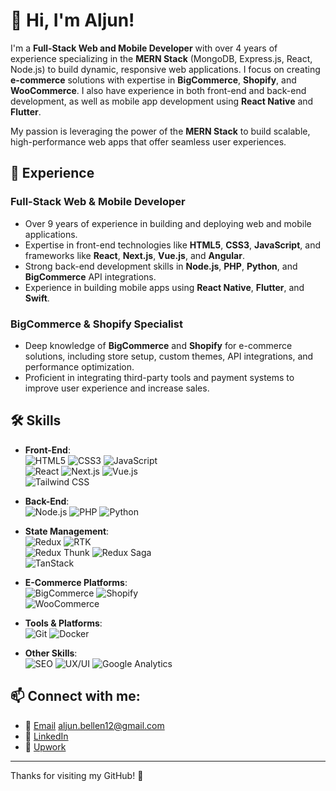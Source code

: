 # 👋 Hi, I'm Aljun!

I'm a **Full-Stack Web and Mobile Developer** with over 4 years of experience specializing in the **MERN Stack** (MongoDB, Express.js, React, Node.js) to build dynamic, responsive web applications. I focus on creating **e-commerce** solutions with expertise in **BigCommerce**, **Shopify**, and **WooCommerce**. I also have experience in both front-end and back-end development, as well as mobile app development using **React Native** and **Flutter**.

My passion is leveraging the power of the **MERN Stack** to build scalable, high-performance web apps that offer seamless user experiences.

## 💼 Experience

### Full-Stack Web & Mobile Developer
- Over 9 years of experience in building and deploying web and mobile applications.
- Expertise in front-end technologies like **HTML5**, **CSS3**, **JavaScript**, and frameworks like **React**, **Next.js**, **Vue.js**, and **Angular**.
- Strong back-end development skills in **Node.js**, **PHP**, **Python**, and **BigCommerce** API integrations.
- Experience in building mobile apps using **React Native**, **Flutter**, and **Swift**.
  
### BigCommerce & Shopify Specialist
- Deep knowledge of **BigCommerce** and **Shopify** for e-commerce solutions, including store setup, custom themes, API integrations, and performance optimization.
- Proficient in integrating third-party tools and payment systems to improve user experience and increase sales.

## 🛠️ Skills

- **Front-End**:  
  ![HTML5](https://img.shields.io/badge/-HTML5-orange) ![CSS3](https://img.shields.io/badge/-CSS3-blue) ![JavaScript](https://img.shields.io/badge/-JavaScript-yellow)  
  ![React](https://img.shields.io/badge/-React-blue) ![Next.js](https://img.shields.io/badge/-Next.js-black) ![Vue.js](https://img.shields.io/badge/-Vue.js-brightgreen)  
  ![Tailwind CSS](https://img.shields.io/badge/-Tailwind%20CSS-lightblue)  

- **Back-End**:  
  ![Node.js](https://img.shields.io/badge/-Node.js-green) ![PHP](https://img.shields.io/badge/-PHP-blue) ![Python](https://img.shields.io/badge/-Python-yellowgreen)

- **State Management**:  
  ![Redux](https://img.shields.io/badge/-Redux-purple) ![RTK](https://img.shields.io/badge/-RTK-blue)  
  ![Redux Thunk](https://img.shields.io/badge/-Redux%20Thunk-red) ![Redux Saga](https://img.shields.io/badge/-Redux%20Saga-lightblue)  
  ![TanStack](https://img.shields.io/badge/-TanStack-lightgreen)

- **E-Commerce Platforms**:  
  ![BigCommerce](https://img.shields.io/badge/-BigCommerce-blueviolet) ![Shopify](https://img.shields.io/badge/-Shopify-green)  
  ![WooCommerce](https://img.shields.io/badge/-WooCommerce-blue)

- **Tools & Platforms**:  
  ![Git](https://img.shields.io/badge/-Git-black) ![Docker](https://img.shields.io/badge/-Docker-blue)

- **Other Skills**:  
  ![SEO](https://img.shields.io/badge/-SEO-red) ![UX/UI](https://img.shields.io/badge/-UX%2FUI-orange) ![Google Analytics](https://img.shields.io/badge/-Google%20Analytics-blue)

## 📫 Connect with me:
- 📧 [Email](mailto:aljun.bellen12@gmail.com) aljun.bellen12@gmail.com
- 🔗 [LinkedIn](https://www.linkedin.com/in/aljun-bellen-7733ab109/)
- 💼 [Upwork](https://www.upwork.com/freelancers/~0115800f35fff0c20d)

---

Thanks for visiting my GitHub! 🚀
